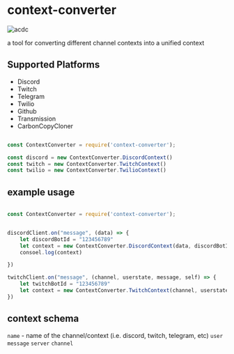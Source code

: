# context-converter

![acdc](https://www.clipartmax.com/png/middle/417-4175992_ac-dc-converter-icon-free-download-at-icons8-it-is-ravensbourne-logo.png)

a tool for converting different channel contexts into a unified context

## Supported Platforms
- Discord
- Twitch
- Telegram
- Twilio
- Github
- Transmission
- CarbonCopyCloner
 
```javascript

const ContextConverter = require('context-converter');

const discord = new ContextConverter.DiscordContext()
const twitch = new ContextConverter.TwitchContext()
const twilio = new ContextConverter.TwilioContext()
```

## example usage

```javascript

const ContextConverter = require('context-converter');


discordClient.on("message", (data) => {
	let discordBotId = "123456789"
	let context = new ContextConverter.DiscordContext(data, discordBotId)
	consoel.log(context)

})

twitchClient.on("message", (channel, userstate, message, self) => {
	let twitchBotId = "123456789"
	let context = new ContextConverter.TwitchContext(channel, userstate, message, twitchBotId)
})
````

## context schema

`name` - name of the channel/context (i.e. discord, twitch, telegram, etc)
`user`
`message`
`server`
`channel`
